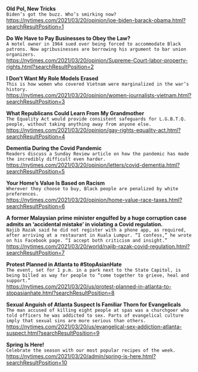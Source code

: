 **Old Pol, New Tricks**\
`Biden’s got the buzz. Who’s smirking now?`\
https://nytimes.com/2021/03/20/opinion/joe-biden-barack-obama.html?searchResultPosition=1

**Do We Have to Pay Businesses to Obey the Law?**\
`A motel owner in 1964 sued over being forced to accommodate Black patrons. Now agribusinesses are borrowing his argument to bar union organizers.`\
https://nytimes.com/2021/03/20/opinion/Supreme-Court-labor-property-rights.html?searchResultPosition=2

**I Don’t Want My Role Models Erased**\
`This is how women who covered Vietnam were marginalized in the war’s history.`\
https://nytimes.com/2021/03/20/opinion/women-journalists-vietnam.html?searchResultPosition=3

**What Republicans Could Learn From My Grandmother**\
`The Equality Act would provide consistent safeguards for L.G.B.T.Q. people, without taking anything away from anyone else.`\
https://nytimes.com/2021/03/20/opinion/gay-rights-equality-act.html?searchResultPosition=4

**Dementia During the Covid Pandemic**\
`Readers discuss a Sunday Review article on how the pandemic has made the incredibly difficult even harder.`\
https://nytimes.com/2021/03/20/opinion/letters/covid-dementia.html?searchResultPosition=5

**Your Home’s Value Is Based on Racism**\
`Wherever they choose to buy, Black people are penalized by white preferences.`\
https://nytimes.com/2021/03/20/opinion/home-value-race-taxes.html?searchResultPosition=6

**A former Malaysian prime minister engulfed by a huge corruption case admits an ‘accidental mistake’ in violating a Covid regulation.**\
`Najib Razak said he did not register with a phone app, as required, after arriving at a restaurant in Kuala Lumpur. “I confess,” he wrote on his Facebook page. “I accept both criticism and insight.”`\
https://nytimes.com/2021/03/20/world/najib-razak-covid-regulation.html?searchResultPosition=7

**Protest Planned in Atlanta to #StopAsianHate**\
`The event, set for 1 p.m. in a park next to the State Capitol, is being billed as way for people to “come together to grieve, heal and support.”`\
https://nytimes.com/2021/03/20/us/protest-planned-in-atlanta-to-stopasianhate.html?searchResultPosition=8

**Sexual Anguish of Atlanta Suspect Is Familiar Thorn for Evangelicals**\
`The man accused of killing eight people at spas was a churchgoer who told officers he was addicted to sex. Parts of evangelical culture imply that sexual sins are more serious than others.`\
https://nytimes.com/2021/03/20/us/evangelical-sex-addiction-atlanta-suspect.html?searchResultPosition=9

**Spring Is Here!**\
`Celebrate the season with our most popular recipes of the week.`\
https://nytimes.com/2021/03/20/admin/spring-is-here.html?searchResultPosition=10

